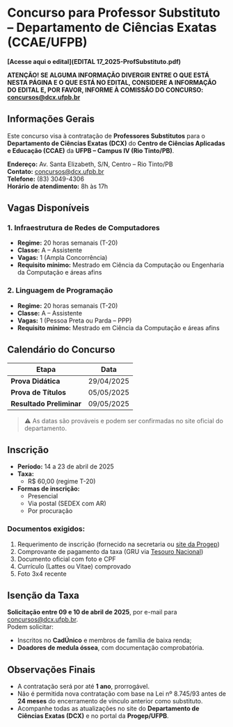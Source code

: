 # Concurso para Professor Substituto – Departamento de Ciências Exatas (CCAE/UFPB)


**[Acesse aqui o edital](EDITAL 17_2025-ProfSubstituto.pdf)**

**ATENÇÃO! SE ALGUMA INFORMAÇÃO DIVERGIR ENTRE O QUE ESTÁ NESTA PÁGINA E O QUE ESTÁ NO EDITAL, CONSIDERE A INFORMAÇÃO DO EDITAL E, POR FAVOR, INFORME À COMISSÃO DO CONCURSO: concursos@dcx.ufpb.br**


## Informações Gerais

Este concurso visa à contratação de **Professores Substitutos** para o **Departamento de Ciências Exatas (DCX)** do **Centro de Ciências Aplicadas e Educação (CCAE)** da **UFPB – Campus IV (Rio Tinto/PB)**.

**Endereço:** Av. Santa Elizabeth, S/N, Centro – Rio Tinto/PB  
**Contato:** [concursos@dcx.ufpb.br](mailto:concursos@dcx.ufpb.br)  
**Telefone:** (83) 3049-4306  
**Horário de atendimento:** 8h às 17h

## Vagas Disponíveis

### 1. Infraestrutura de Redes de Computadores

- **Regime:** 20 horas semanais (T-20)  
- **Classe:** A – Assistente  
- **Vagas:** 1 (Ampla Concorrência)  
- **Requisito mínimo:** Mestrado em Ciência da Computação ou Engenharia da Computação e áreas afins  

### 2. Linguagem de Programação

- **Regime:** 20 horas semanais (T-20)  
- **Classe:** A – Assistente  
- **Vagas:** 1 (Pessoa Preta ou Parda – PPP)  
- **Requisito mínimo:** Mestrado em Ciência da Computação e áreas afins  

## Calendário do Concurso

| Etapa                         | Data                       |
|------------------------------|----------------------------|
| **Prova Didática**           | 29/04/2025                 |
| **Prova de Títulos**         | 05/05/2025                 |
| **Resultado Preliminar**     | 09/05/2025                 |

> ⚠️ As datas são prováveis e podem ser confirmadas no site oficial do departamento.

## Inscrição

- **Período:** 14 a 23 de abril de 2025  
- **Taxa:**
  - R$ 60,00 (regime T-20)
- **Formas de inscrição:**  
  - Presencial  
  - Via postal (SEDEX com AR)  
  - Por procuração  

### Documentos exigidos:

1. Requerimento de inscrição (fornecido na secretaria ou [site da Progep](http://www.progep.ufpb.br/progep/colecoes/editais-docente))  
2. Comprovante de pagamento da taxa (GRU via [Tesouro Nacional](https://pagtesouro.tesouro.gov.br/portal-gru/#/emissao-gru))  
3. Documento oficial com foto e CPF  
4. Currículo (Lattes ou Vitae) comprovado  
5. Foto 3x4 recente  

## Isenção da Taxa

**Solicitação entre 09 e 10 de abril de 2025**, por e-mail para [concursos@dcx.ufpb.br](mailto:concursos@dcx.ufpb.br).  
Podem solicitar:

- Inscritos no **CadÚnico** e membros de família de baixa renda;  
- **Doadores de medula óssea**, com documentação comprobatória.



## Observações Finais

- A contratação será por até **1 ano**, prorrogável.  
- Não é permitida nova contratação com base na Lei nº 8.745/93 antes de **24 meses** do encerramento de vínculo anterior como substituto.  
- Acompanhe todas as atualizações no site do **Departamento de Ciências Exatas (DCX)** e no portal da **Progep/UFPB**.

